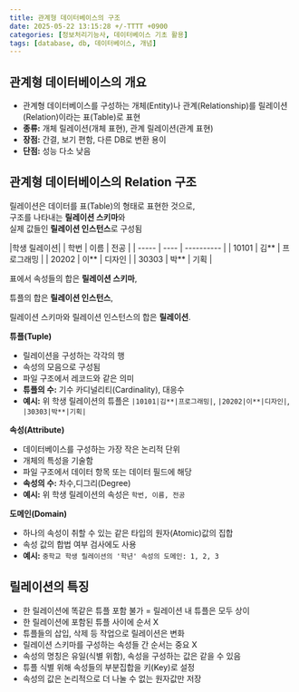 ```yaml
---
title: 관계형 데이터베이스의 구조
date: 2025-05-22 13:15:28 +/-TTTT +0900
categories: [정보처리기능사, 데이터베이스 기초 활용]
tags: [database, db, 데이터베이스, 개념]
---
```


## 관계형 데이터베이스의 개요
* 관계형 데이터베이스를 구성하는 개체(Entity)나 관계(Relationship)를 릴레이션(Relation)이라는 표(Table)로 표현
* **종류:** 개체 릴레이션(개체 표현), 관계 릴레이션(관계 표현)
* **장점:** 간결, 보기 편함, 다른 DB로 변환 용이
* **단점:** 성능 다소 낮음

## 관계형 데이터베이스의 Relation 구조
릴레이션은 데이터를 표(Table)의 형태로 표현한 것으로, <br>
구조를 나타내는 **릴레이션 스키마**와 <br>
실제 값들인 **릴레이션 인스턴스**로 구성됨

|학생 릴레이션|
| 학번  | 이름 | 전공       |
| ----- | ---- | ---------- |
| 10101 | 김** | 프로그래밍 |
| 20202 | 이** | 디자인     |
| 30303 | 박** | 기획       |

표에서 속성들의 합은 **릴레이션 스키마**,

튜플의 합은 **릴레이션 인스턴스**,

릴레이션 스키마와 릴레이션 인스턴스의 합은 **릴레이션**.


**튜플(Tuple)**
* 릴레이션을 구성하는 각각의 행
* 속성의 모음으로 구성됨
* 파일 구조에서 레코드와 같은 의미
* **튜플의 수:** 기수 카디널리티(Cardinality), 대응수
* **예시:** 위 학생 릴레이션의 튜플은 `|10101|김**|프로그래밍|`, `|20202|이**|디자인|`, `|30303|박**|기획|`

**속성(Attribute)**
* 데이터베이스를 구성하는 가장 작은 논리적 단위
* 개체의 특성을 기술함
* 파일 구조에서 데이터 항목 또는 데이터 필드에 해당
* **속성의 수:** 차수,디그리(Degree)
* **예시:** 위 학생 릴레이션의 속성은 `학번, 이름, 전공`

**도메인(Domain)**
* 하나의 속성이 취할 수 있는 같은 타입의 원자(Atomic)값의 집합
* 속성 값의 합법 여부 검사에도 사용
* **예시:** `중학교 학생 릴레이션의 '학년' 속성의 도메인: 1, 2, 3`

## 릴레이션의 특징
* 한 릴레이션에 똑같은 튜플 포함 불가 = 릴레이션 내 튜플은 모두 상이
* 한 릴레이션에 포함된 튜플 사이에 순서 X
* 튜플들의 삽입, 삭제 등 작업으로 릴레이션은 변화
* 릴레이션 스키마를 구성하는 속성들 간 순서는 중요 X
* 속성의 명칭은 유일(식별 위함), 속성을 구성하는 값은 같을 수 있음
* 튜플 식별 위해 속성들의 부분집합을 키(Key)로 설정
* 속성의 값은 논리적으로 더 나눌 수 없는 원자값만 저장
